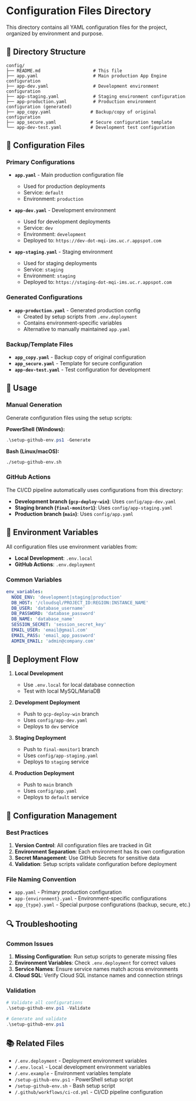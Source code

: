 # Configuration Files Directory

This directory contains all YAML configuration files for the project, organized by environment and purpose.

## 📁 Directory Structure

```
config/
├── README.md                    # This file
├── app.yaml                     # Main production App Engine configuration
├── app-dev.yaml                 # Development environment configuration
├── app-staging.yaml             # Staging environment configuration
├── app-production.yaml          # Production environment configuration (generated)
├── app_copy.yaml               # Backup/copy of original configuration
├── app_secure.yaml             # Secure configuration template
└── app-dev-test.yaml           # Development test configuration
```

## 🎯 Configuration Files

### Primary Configurations

- **`app.yaml`** - Main production configuration file
  - Used for production deployments
  - Service: `default`
  - Environment: `production`

- **`app-dev.yaml`** - Development environment
  - Used for development deployments  
  - Service: `dev`
  - Environment: `development`
  - Deployed to: `https://dev-dot-mqi-ims.uc.r.appspot.com`

- **`app-staging.yaml`** - Staging environment
  - Used for staging deployments
  - Service: `staging` 
  - Environment: `staging`
  - Deployed to: `https://staging-dot-mqi-ims.uc.r.appspot.com`

### Generated Configurations

- **`app-production.yaml`** - Generated production config
  - Created by setup scripts from `.env.deployment`
  - Contains environment-specific variables
  - Alternative to manually maintained `app.yaml`

### Backup/Template Files

- **`app_copy.yaml`** - Backup copy of original configuration
- **`app_secure.yaml`** - Template for secure configuration
- **`app-dev-test.yaml`** - Test configuration for development

## 🔧 Usage

### Manual Generation
Generate configuration files using the setup scripts:

**PowerShell (Windows):**
```powershell
.\setup-github-env.ps1 -Generate
```

**Bash (Linux/macOS):**
```bash
./setup-github-env.sh
```

### GitHub Actions
The CI/CD pipeline automatically uses configurations from this directory:

- **Development branch (`gcp-deploy-win`)**: Uses `config/app-dev.yaml`
- **Staging branch (`final-monitor1`)**: Uses `config/app-staging.yaml`  
- **Production branch (`main`)**: Uses `config/app.yaml`

## 🔐 Environment Variables

All configuration files use environment variables from:
- **Local Development**: `.env.local`
- **GitHub Actions**: `.env.deployment`

### Common Variables
```yaml
env_variables:
  NODE_ENV: 'development|staging|production'
  DB_HOST: '/cloudsql/PROJECT_ID:REGION:INSTANCE_NAME'
  DB_USER: 'database_username'
  DB_PASSWORD: 'database_password'
  DB_NAME: 'database_name'
  SESSION_SECRET: 'session_secret_key'
  EMAIL_USER: 'email@gmail.com'
  EMAIL_PASS: 'email_app_password'
  ADMIN_EMAIL: 'admin@company.com'
```

## 🚀 Deployment Flow

1. **Local Development**
   - Use `.env.local` for local database connection
   - Test with local MySQL/MariaDB

2. **Development Deployment**
   - Push to `gcp-deploy-win` branch
   - Uses `config/app-dev.yaml`
   - Deploys to `dev` service

3. **Staging Deployment**
   - Push to `final-monitor1` branch
   - Uses `config/app-staging.yaml`
   - Deploys to `staging` service

4. **Production Deployment**
   - Push to `main` branch
   - Uses `config/app.yaml`
   - Deploys to `default` service

## 📝 Configuration Management

### Best Practices
1. **Version Control**: All configuration files are tracked in Git
2. **Environment Separation**: Each environment has its own configuration
3. **Secret Management**: Use GitHub Secrets for sensitive data
4. **Validation**: Setup scripts validate configuration before deployment

### File Naming Convention
- `app.yaml` - Primary production configuration
- `app-{environment}.yaml` - Environment-specific configurations
- `app_{type}.yaml` - Special purpose configurations (backup, secure, etc.)

## 🔍 Troubleshooting

### Common Issues
1. **Missing Configuration**: Run setup scripts to generate missing files
2. **Environment Variables**: Check `.env.deployment` for correct values
3. **Service Names**: Ensure service names match across environments
4. **Cloud SQL**: Verify Cloud SQL instance names and connection strings

### Validation
```powershell
# Validate all configurations
.\setup-github-env.ps1 -Validate

# Generate and validate
.\setup-github-env.ps1
```

## 📚 Related Files
- `/.env.deployment` - Deployment environment variables
- `/.env.local` - Local development environment variables
- `/.env.example` - Environment variables template
- `/setup-github-env.ps1` - PowerShell setup script
- `/setup-github-env.sh` - Bash setup script
- `/.github/workflows/ci-cd.yml` - CI/CD pipeline configuration
